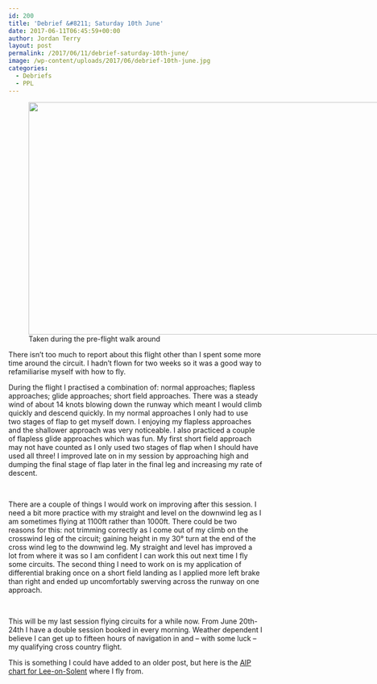 ```yaml
---
id: 200
title: 'Debrief &#8211; Saturday 10th June'
date: 2017-06-11T06:45:59+00:00
author: Jordan Terry
layout: post
permalink: /2017/06/11/debrief-saturday-10th-june/
image: /wp-content/uploads/2017/06/debrief-10th-june.jpg
categories:
  - Debriefs
  - PPL
---
```

<figure id="attachment_201" class="thumbnail wp-caption alignnone" style="width: 1034px"><img loading="lazy" class="size-large wp-image-201" src="{{ site.baseurl }}/wp-content/uploads/2017/06/debrief-10th-june-1024x461.jpg" alt="" width="1024" height="461" srcset="{{ site.baseurl }}/wp-content/uploads/2017/06/debrief-10th-june-1024x461.jpg 1024w, {{ site.baseurl }}/wp-content/uploads/2017/06/debrief-10th-june-300x135.jpg 300w, {{ site.baseurl }}/wp-content/uploads/2017/06/debrief-10th-june-768x346.jpg 768w, {{ site.baseurl }}/wp-content/uploads/2017/06/debrief-10th-june.jpg 2000w" sizes="(max-width: 1024px) 100vw, 1024px" /><figcaption class="caption wp-caption-text">Taken during the pre-flight walk around</figcaption></figure> 

There isn’t too much to report about this flight other than I spent some more time around the circuit. I hadn’t flown for two weeks so it was a good way to refamiliarise myself with how to fly.

<span style="font-weight: 400;">During the flight I practised a combination of: normal approaches; flapless approaches; glide approaches; short field approaches. There was a steady wind of about 14 knots blowing down the runway which meant I would climb quickly and descend quickly. In my normal approaches I only had to use two stages of flap to get myself down. I enjoying my flapless approaches and the shallower approach was very noticeable. I also practiced a couple of flapless glide approaches which was fun. My first short field approach may not have counted as I only used two stages of flap when I should have used all three! I improved late on in my session by approaching high and dumping the final stage of flap later in the final leg and increasing my rate of descent.</span>

&nbsp;

<span style="font-weight: 400;">There are a couple of things I would work on improving after this session. I need a bit more practice with my straight and level on the downwind leg as I am sometimes flying at 1100ft rather than 1000ft. There could be two reasons for this: not trimming correctly as I come out of my climb on the crosswind leg of the circuit; gaining height in my 30° turn at the end of the cross wind leg to the downwind leg. My straight and level has improved a lot from where it was so I am confident I can work this out next time I fly some circuits. The second thing I need to work on is my application of differential braking once on a short field landing as I applied more left brake than right and ended up uncomfortably swerving across the runway on one approach.</span>

&nbsp;

<span style="font-weight: 400;">This will be my last session flying circuits for a while now. From June 20th-24th I have a double session booked in every morning. Weather dependent I believe I can get up to fifteen hours of navigation in and &#8211; with some luck &#8211; my qualifying cross country flight.</span>

This is something I could have added to an older post, but here is the [AIP chart for Lee-on-Solent](http://www.ead.eurocontrol.int/eadbasic/pamslight-54CD6A297BA7895421B2168E269B4FBB/7FE5QZZF3FXUS/EN/Charts/AD/AIRAC/EG_AD_2_EGHF_2-1_en_2016-04-28.pdf) where I fly from.